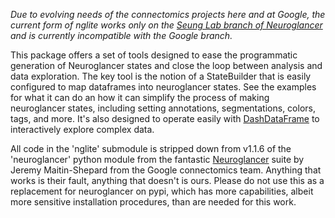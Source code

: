 *Due to evolving needs of the connectomics projects here and at Google, the current form of nglite works only on the [Seung Lab branch of Neuroglancer](https://github.com/seung-lab/neuroglancer) and is currently incompatible with the Google branch.*

This package offers a set of tools designed to ease the programmatic generation of Neuroglancer states and close the loop between analysis and data exploration. The key tool is the notion of a StateBuilder that is easily configured to map dataframes into neuroglancer states. See the examples for what it can do an how it can simplify the process of making neuroglancer states, including setting annotations, segmentations, colors, tags, and more. It's also designed to operate easily with [DashDataFrame](https://github.com/AllenInstitute/DashDataFrame) to interactively explore complex data.

All code in the 'nglite' submodule is stripped down from v1.1.6 of the 'neuroglancer' python module from the fantastic [Neuroglancer](https://github.com/google/neuroglancer) suite by Jeremy Maitin-Shepard from the Google connectomics team. Anything that works is their fault, anything that doesn't is ours. Please do not use this as a replacement for neuroglancer on pypi, which has more capabilities, albeit more sensitive installation procedures, than are needed for this work.

